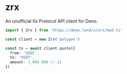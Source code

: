 # zrx

An unofficial 0x Protocol API client for Deno.

```ts
import { Zrx } from 'https://deno.land/x/zrx/mod.ts'

const client = new Zrx('polygon')

const tx = await client.quote({
  from: 'USDC',
  to: 'USDT',
  amount: 1_000_000 // $1
})
```
